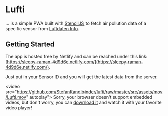 # Lufti

... is a simple PWA built with [StencilJS](https://stenciljs.com/) to fetch air pollution data of a specific sensor from [Luftdaten Info](https://luftdaten.info/).

## Getting Started

The app is hosted free by Netlify and can be reached under this link: [https://sleepy-raman-4d9d6e.netlify.com/](https://sleepy-raman-4d9d6e.netlify.com/).

Just put in your Sensor ID and you will get the latest data from the server.

<video src="https://github.com/StefanKandlbinder/lufti/raw/master/src/assets/mov/Lufti.mov" autoplay">
  Sorry, your browser doesn't support embedded videos, 
  but don't worry, you can <a href="https://github.com/StefanKandlbinder/lufti/raw/master/src/assets/mov/Lufti.mov">download it</a>
  and watch it with your favorite video player!
</video>
